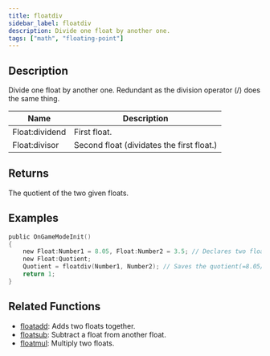 ```yaml
---
title: floatdiv
sidebar_label: floatdiv
description: Divide one float by another one.
tags: ["math", "floating-point"]
---
```


<LowercaseNote />

## Description

Divide one float by another one. Redundant as the division operator (/) does the same thing.

| Name           | Description                               |
| -------------- | ----------------------------------------- |
| Float:dividend | First float.                              |
| Float:divisor  | Second float (dividates the first float.) |

## Returns

The quotient of the two given floats.

## Examples

```c
public OnGameModeInit()
{
    new Float:Number1 = 8.05, Float:Number2 = 3.5; // Declares two floats, Number1 (8.05) and Number2 (3.5)
    new Float:Quotient;
    Quotient = floatdiv(Number1, Number2); // Saves the quotient(=8.05/3.5 = 2.3) of Number1 and Number2 in the float "Quotient"
    return 1;
}
```

## Related Functions

- [floatadd](floatadd): Adds two floats together.
- [floatsub](floatsub): Subtract a float from another float.
- [floatmul](floatmul): Multiply two floats.
